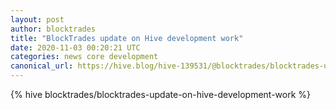 ```yaml
---
layout: post
author: blocktrades
title: "BlockTrades update on Hive development work"
date: 2020-11-03 00:20:21 UTC
categories: news core development
canonical_url: https://hive.blog/hive-139531/@blocktrades/blocktrades-update-on-hive-development-work
---
```

{% hive blocktrades/blocktrades-update-on-hive-development-work %}
